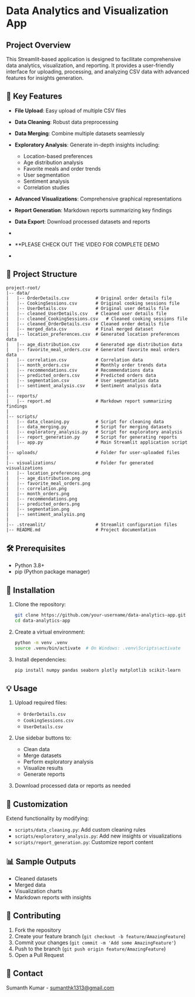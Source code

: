 # Data Analytics and Visualization App

## Project Overview

This Streamlit-based application is designed to facilitate comprehensive data analytics, visualization, and reporting. It provides a user-friendly interface for uploading, processing, and analyzing CSV data with advanced features for insights generation.

## 🌟 Key Features

- **File Upload**: Easy upload of multiple CSV files
- **Data Cleaning**: Robust data preprocessing
- **Data Merging**: Combine multiple datasets seamlessly
- **Exploratory Analysis**: Generate in-depth insights including:
  - Location-based preferences
  - Age distribution analysis
  - Favorite meals and order trends
  - User segmentation
  - Sentiment analysis
  - Correlation studies

- **Advanced Visualizations**: Comprehensive graphical representations
- **Report Generation**: Markdown reports summarizing key findings
- **Data Export**: Download processed datasets and reports
- 
- **PLEASE CHECK OUT THE VIDEO FOR COMPLETE DEMO
- 
## 📂 Project Structure

```
project-root/
|-- data/
|   |-- OrderDetails.csv          # Original order details file
|   |-- CookingSessions.csv       # Original cooking sessions file
|   |-- UserDetails.csv           # Original user details file
|   |-- cleaned_UserDetails.csv   # Cleaned user details file
|   |-- cleaned_CookingSessions.csv   # Cleaned cooking sessions file
|   |-- cleaned_OrderDetails.csv  # Cleaned order details file
|   |-- merged_data.csv           # Final merged dataset
|   |-- location_preferences.csv  # Generated location preferences data
|   |-- age_distribution.csv      # Generated age distribution data
|   |-- favorite_meal_orders.csv  # Generated favorite meal orders data
|   |-- correlation.csv           # Correlation data
|   |-- month_orders.csv          # Monthly order trends data
|   |-- recommendations.csv       # Recommendations data
|   |-- predicted_orders.csv      # Predicted orders data
|   |-- segmentation.csv          # User segmentation data
|   |-- sentiment_analysis.csv    # Sentiment analysis data
|
|-- reports/
|   |-- report.md                 # Markdown report summarizing findings
|
|-- scripts/
|   |-- data_cleaning.py          # Script for cleaning data
|   |-- data_merging.py           # Script for merging datasets
|   |-- exploratory_analysis.py   # Script for exploratory analysis
|   |-- report_generation.py      # Script for generating reports
|   |-- app.py                    # Main Streamlit application script
|
|-- uploads/                      # Folder for user-uploaded files
|
|-- visualizations/               # Folder for generated visualizations
|   |-- location_preferences.png
|   |-- age_distribution.png
|   |-- favorite_meal_orders.png
|   |-- correlation.png
|   |-- month_orders.png
|   |-- recommendations.png
|   |-- predicted_orders.png
|   |-- segmentation.png
|   |-- sentiment_analysis.png
|
|-- .streamlit/                   # Streamlit configuration files
|-- README.md                     # Project documentation
```

## 🛠 Prerequisites

- Python 3.8+
- pip (Python package manager)

## 🚀 Installation

1. Clone the repository:
   ```bash
   git clone https://github.com/your-username/data-analytics-app.git
   cd data-analytics-app
   ```

2. Create a virtual environment:
   ```bash
   python -m venv .venv
   source .venv/bin/activate  # On Windows: .venv\Scripts\activate
   ```

3. Install dependencies:
   ```bash
   pip install numpy pandas seaborn plotly matplotlib scikit-learn
   ```

## 💡 Usage

1. Upload required files:
   - `OrderDetails.csv`
   - `CookingSessions.csv`
   - `UserDetails.csv`

2. Use sidebar buttons to:
   - Clean data
   - Merge datasets
   - Perform exploratory analysis
   - Visualize results
   - Generate reports

3. Download processed data or reports as needed

## 🔧 Customization

Extend functionality by modifying:
- `scripts/data_cleaning.py`: Add custom cleaning rules
- `scripts/exploratory_analysis.py`: Add new insights or visualizations
- `scripts/report_generation.py`: Customize report content

## 📊 Sample Outputs

- Cleaned datasets
- Merged data
- Visualization charts
- Markdown reports with insights

## 🤝 Contributing

1. Fork the repository
2. Create your feature branch (`git checkout -b feature/AmazingFeature`)
3. Commit your changes (`git commit -m 'Add some AmazingFeature'`)
4. Push to the branch (`git push origin feature/AmazingFeature`)
5. Open a Pull Request



## 📧 Contact

Sumanth Kumar - [sumanthk1313@gmail.com](mailto:sumanthk1313@gmail.com)
